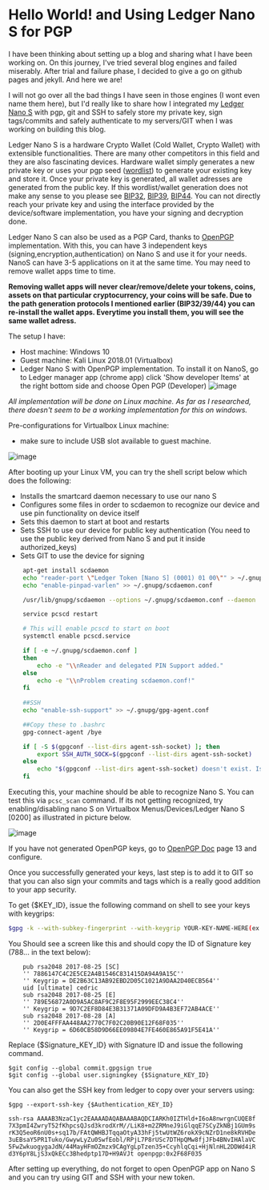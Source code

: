 # Hello World! and Using Ledger Nano S for PGP


I have been thinking about setting up a blog and sharing what I have been working on. On this journey, I've tried several blog engines and failed miserably. After trial and failure phase, I decided to give a go on github pages and jekyll. And here we are!

I will not go over all the bad things I have seen in those engines (I wont even name them here), but I'd really like to share how I integrated my [Ledger Nano S] with pgp, git and SSH to safely store my private key, sign tags/commits and safely authenticate to my servers/GIT when I was working on building this blog.

Ledger Nano S is a hardware Crypto Wallet (Cold Wallet, Crypto Wallet) with extensible functionalities. There are many other competitors in this field and they are also fascinating devices. Hardware wallet simply generates a new private key or uses your pgp seed ([wordlist]) to generate your existing key and store it. Once your private key is generated, all wallet adresses are generated from the public key. If this wordlist/wallet generation does not make any sense to you please see [BIP32], [BIP39], [BIP44]. You can not directly reach your private key and using the interface provided by the device/software implementation, you have your signing and decryption done.    

Ledger Nano S can also be used as a PGP Card, thanks to [OpenPGP] implementation. With this, you can have 3 independent keys (signing,encryption,authentication) on Nano S and use it for your needs. NanoS can have 3-5 applications on it at the same time. You may need to remove wallet apps time to time.

**Removing wallet apps will never clear/remove/delete your tokens, coins, assets on that particular cryptocurrency, your coins will be safe. Due to the path generation protocols I mentioned earlier (BIP32/39/44) you can re-install the wallet apps. Everytime you install them, you will see the same wallet adress.**

The setup I have:
* Host machine: Windows 10
* Guest machine: Kali Linux 2018.01 (Virtualbox)
* Ledger Nano S with OpenPGP implementation. To install it on NanoS, go to Ledger manager app (chrome app) click 'Show developer Items' at the right bottom side and choose Open PGP (Developer)
![image](/post1/post1-1.png)


*All implementation will be done on Linux machine. As far as I researched, there doesn't seem to be a working implementation for this on windows.*

Pre-configurations for Virtualbox Linux machine:
* make sure to include USB slot available to guest machine.

![image](/post1/post1-2.jpg)

After booting up your Linux VM, you can try the shell script below which does the following:
* Installs the smartcard daemon necessary to use our nano S
* Configures some files in order to scdaemon to recognize our device and use pin functionality on device itself
* Sets this daemon to start at boot and restarts
* Sets SSH to use our device for public key authentication (You need to use the public key derived from Nano S and put it inside authorized_keys)
* Sets GIT to use the device for signing

```sh
    apt-get install scdaemon
	echo "reader-port \"Ledger Token [Nano S] (0001) 01 00\"" > ~/.gnupg/scdaemon.conf
	echo "enable-pinpad-varlen" >> ~/.gnupg/scdaemon.conf

	/usr/lib/gnupg/scdaemon --options ~/.gnupg/scdaemon.conf --daemon

	service pcscd restart

	# This will enable pcscd to start on boot
	systemctl enable pcscd.service

	if [ -e ~/.gnupg/scdaemon.conf ]
	then
		echo -e "\\nReader and delegated PIN Support added."
	else
		echo -e "\\nProblem creating scdaemon.conf!"
	fi
	
	##SSH
	echo "enable-ssh-support" >> ~/.gnupg/gpg-agent.conf

	##Copy these to .bashrc
	gpg-connect-agent /bye

	if [ -S $(gpgconf --list-dirs agent-ssh-socket) ]; then
  		export SSH_AUTH_SOCK=$(gpgconf --list-dirs agent-ssh-socket)
	else
  		echo "$(gpgconf --list-dirs agent-ssh-socket) doesn't exist. Is gpg-agent run$"
	fi
```

Executing this, your machine should be able to recognize Nano S. You can test this via ```pcsc_scan``` command. If its not getting recognized, try enabling/disabling nano S on Virtualbox Menus/Devices/Ledger Nano S [0200] as illustrated in picture below.

![image](/post1/post1-3.png)

If you have not generated OpenPGP keys, go to [OpenPGP Doc] page 13 and configure.

Once you successfully generated your keys, last step is to add it to GIT so that you can also sign your commits and tags which is a really good addition to your app security.

To get {$KEY_ID}, issue the following command on shell to see your keys with keygrips:
```sh
$gpg -k --with-subkey-fingerprint --with-keygrip YOUR-KEY-NAME-HERE(ex:KAAN)
```
You Should see a screen like this and should copy the ID of Signature key (788... in the text below):

```
    pub rsa2048 2017-08-25 [SC]
    '' 7886147C4C2E5CE2A4B1546C831415DA94A9A15C''
    '' Keygrip = DE2B63C13AB92EBD2D05C1021A9DAA2D40ECB564''
    uid [ultimate] cedric
    sub rsa2048 2017-08-25 [E]
    '' 789E56872A0D9A5AC8AF9C2F8E95F2999EEC38C4''
    '' Keygrip = 9D7C2EF8D84E3B31371A09DFD9A4B3EF72AB4ACE''
    sub rsa2048 2017-08-28 [A]
    '' 2D0E4FFFAA448AA2770C7F02C20B90E12F68F035''
    '' Keygrip = 6D60CB58D9D66EE09804E7FE460E865A91F5E41A''
```

Replace {$Signature_KEY_ID} with Signature ID and issue the following command.
```
$git config --global commit.gpgsign true
$git config --global user.signingkey {$Signature_KEY_ID}
```

You can also get the SSH key from ledger to copy over your servers using:
```
$gpg --export-ssh-key {$Authentication_KEY_ID}

ssh-rsa AAAAB3NzaC1yc2EAAAADAQABAAABAQDCIARKh0IZTHld+I6oA8nwrgnCUQE8f
7X3pmI4ZwryT52fKhpcsQJsd3krodXrM//LiK8+m2ZRMneJ9iGlqqE7SCyZkNBj1GUm9s
rK3Q5eoR6nU0s+sq17b/FAtQWHBJTqqaOtyA33hFj5twUtWZ6rokX9cNZrD1ne8kRVHDe
3uEBsaY5PR1Tuko/GwywLyZu0SwfEobl/RPjL7P8rUSc7DTHpQMw8fjJFb4BNvIHAlaVC
5FwZwkuogygaJdN/44MayHFmOZmzx9CAgYgLpTzen35+CcyhlqCqi+HjNlnHL2DDWd4iR
d3Y6pY8LjS3xQkECc3Bhedptp17D+H9AVJt openpgp:0x2F68F035
```

After setting up everything, do not forget to open OpenPGP app on Nano S and you can try using GIT and SSH with your new token.


[Ledger Nano S]:      https://www.ledgerwallet.com/products/ledger-nano-s
[Wordlist]: https://en.wikipedia.org/wiki/PGP_word_list
[BIP32]: https://github.com/bitcoin/bips/blob/master/bip-0032.mediawiki
[BIP39]: https://github.com/bitcoin/bips/blob/master/bip-0039.mediawiki
[BIP44]: https://github.com/bitcoin/bips/blob/master/bip-0044.mediawiki
[OpenPGP]: https://github.com/LedgerHQ/blue-app-openpgp-card
[OpenPGP Doc]: https://github.com/LedgerHQ/blue-app-openpgp-card/blob/master/doc/user/blue-app-openpgp-card.pdf


